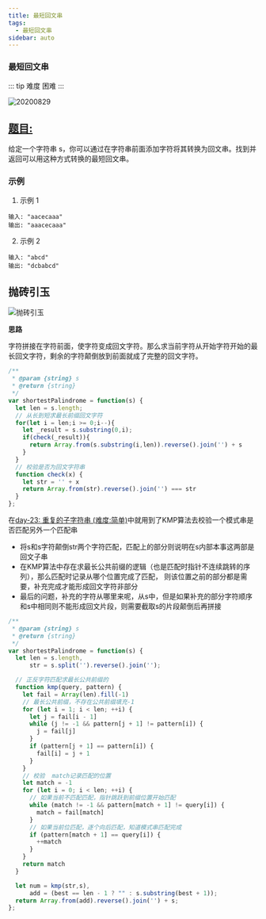 ```yaml
---
title: 最短回文串
tags:
  - 最短回文串
sidebar: auto
---
```


### 最短回文串

::: tip 难度
困难
:::

![20200829](http://qiniu.gaowenju.com/leecode/banner/20200829.jpg)

## [题目:](https://leetcode-cn.com/problems/shortest-palindrome/)

给定一个字符串 s，你可以通过在字符串前面添加字符将其转换为回文串。找到并返回可以用这种方式转换的最短回文串。

### 示例

1. 示例 1

```
输入: "aacecaaa"
输出: "aaacecaaa"
```

2. 示例 2

```
输入: "abcd"
输出: "dcbabcd"
```

## 抛砖引玉

![抛砖引玉](http://qiniu.gaowenju.com/leecode/20200829.png)

**思路**

字符拼接在字符前面，使字符变成回文字符。那么求当前字符从开始字符开始的最长回文字符，剩余的字符颠倒放到前面就成了完整的回文字符。

```javascript
/**
 * @param {string} s
 * @return {string}
 */
var shortestPalindrome = function(s) {
  let len = s.length;
  // 从长到短求最长前缀回文字符
  for(let i = len;i >= 0;i--){
    let _result = s.substring(0,i);
    if(check(_result)){
      return Array.from(s.substring(i,len)).reverse().join('') + s
    }
  }
  // 校验是否为回文字符串
  function check(x) {
    let str = '' + x
    return Array.from(str).reverse().join('') === str
  }
};
```

在[day-23: 重复的子字符串 (难度:简单)](./20200823.md)中就用到了KMP算法去校验一个模式串是否匹配另外一个匹配串
- 将s和s字符颠倒str两个字符匹配，匹配上的部分则说明在s内部本事这两部是回文子串
- 在KMP算法中存在求最长公共前缀的逻辑（也是匹配时指针不连续跳转的序列），那么匹配时记录从哪个位置完成了匹配，
  则该位置之前的部分都是需要，补充完成才能形成回文字符非部分
- 最后的问题，补充的字符从哪里来呢，从s中，但是如果补充的部分字符顺序和s中相同则不能形成回文片段，则需要截取s的片段颠倒后再拼接

```javascript
/**
 * @param {string} s
 * @return {string}
 */
var shortestPalindrome = function(s) {
  let len = s.length,
      str = s.split('').reverse().join('');

  // 正反字符匹配求最长公共前缀的
  function kmp(query, pattern) {
    let fail = Array(len).fill(-1)
    // 最长公共前缀，不存在公共前缀填充-1
    for (let i = 1; i < len; ++i) {
      let j = fail[i - 1]
      while (j != -1 && pattern[j + 1] != pattern[i]) {
        j = fail[j]
      }
      if (pattern[j + 1] == pattern[i]) {
        fail[i] = j + 1
      }
    }
    // 校验  match记录匹配的位置
    let match = -1
    for (let i = 0; i < len; ++i) {
      // 如果当前不匹配匹配，指针跳跃到前缀位置开始匹配
      while (match != -1 && pattern[match + 1] != query[i]) {
        match = fail[match]
      }
      // 如果当前位匹配，逐个向后匹配，知道模式串匹配完成
      if (pattern[match + 1] == query[i]) {
        ++match
      }
    }
    return match
  }

  let num = kmp(str,s),
      add = (best == len - 1 ? "" : s.substring(best + 1));
  return Array.from(add).reverse().join('') + s;
};
```


